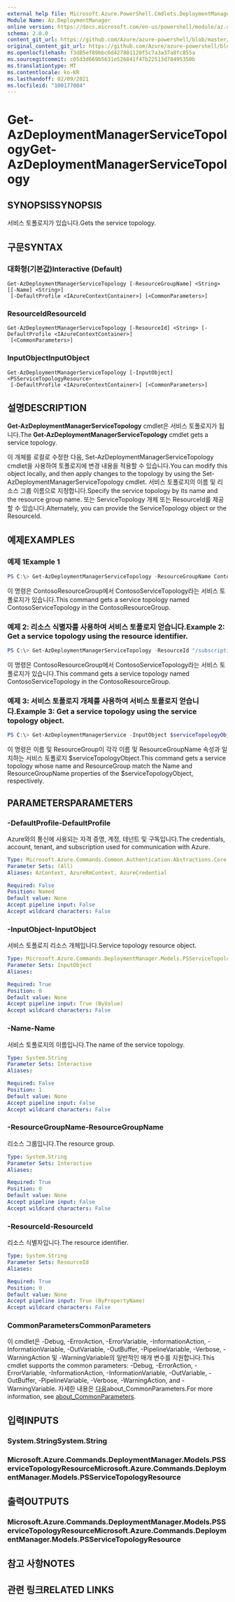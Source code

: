 ```yaml
---
external help file: Microsoft.Azure.PowerShell.Cmdlets.DeploymentManager.dll-Help.xml
Module Name: Az.DeploymentManager
online version: https://docs.microsoft.com/en-us/powershell/module/az.deploymentmanager/get-azdeploymentmanagerservicetopology
schema: 2.0.0
content_git_url: https://github.com/Azure/azure-powershell/blob/master/src/DeploymentManager/DeploymentManager/help/Get-AzDeploymentManagerServiceTopology.md
original_content_git_url: https://github.com/Azure/azure-powershell/blob/master/src/DeploymentManager/DeploymentManager/help/Get-AzDeploymentManagerServiceTopology.md
ms.openlocfilehash: f3d85ef89bbc6d427801120f5c7a3a37a8fc855a
ms.sourcegitcommit: c05d3d669b5631e526841f47b22513d78495350b
ms.translationtype: MT
ms.contentlocale: ko-KR
ms.lasthandoff: 02/09/2021
ms.locfileid: "100177004"
---
```

# <span data-ttu-id="49198-101">Get-AzDeploymentManagerServiceTopology</span><span class="sxs-lookup"><span data-stu-id="49198-101">Get-AzDeploymentManagerServiceTopology</span></span>

## <span data-ttu-id="49198-102">SYNOPSIS</span><span class="sxs-lookup"><span data-stu-id="49198-102">SYNOPSIS</span></span>
<span data-ttu-id="49198-103">서비스 토폴로지가 있습니다.</span><span class="sxs-lookup"><span data-stu-id="49198-103">Gets the service topology.</span></span>

## <span data-ttu-id="49198-104">구문</span><span class="sxs-lookup"><span data-stu-id="49198-104">SYNTAX</span></span>

### <span data-ttu-id="49198-105">대화형(기본값)</span><span class="sxs-lookup"><span data-stu-id="49198-105">Interactive (Default)</span></span>
```
Get-AzDeploymentManagerServiceTopology [-ResourceGroupName] <String> [[-Name] <String>]
 [-DefaultProfile <IAzureContextContainer>] [<CommonParameters>]
```

### <span data-ttu-id="49198-106">ResourceId</span><span class="sxs-lookup"><span data-stu-id="49198-106">ResourceId</span></span>
```
Get-AzDeploymentManagerServiceTopology [-ResourceId] <String> [-DefaultProfile <IAzureContextContainer>]
 [<CommonParameters>]
```

### <span data-ttu-id="49198-107">InputObject</span><span class="sxs-lookup"><span data-stu-id="49198-107">InputObject</span></span>
```
Get-AzDeploymentManagerServiceTopology [-InputObject] <PSServiceTopologyResource>
 [-DefaultProfile <IAzureContextContainer>] [<CommonParameters>]
```

## <span data-ttu-id="49198-108">설명</span><span class="sxs-lookup"><span data-stu-id="49198-108">DESCRIPTION</span></span>
<span data-ttu-id="49198-109">**Get-AzDeploymentManagerServiceTopology** cmdlet은 서비스 토폴로지가 됩니다.</span><span class="sxs-lookup"><span data-stu-id="49198-109">The **Get-AzDeploymentManagerServiceTopology** cmdlet gets a service topology.</span></span>

<span data-ttu-id="49198-110">이 개체를 로컬로 수정한 다음, Set-AzDeploymentManagerServiceTopology cmdlet을 사용하여 토폴로지에 변경 내용을 적용할 수 있습니다.</span><span class="sxs-lookup"><span data-stu-id="49198-110">You can modify this object locally, and then apply changes to the topology by using the Set-AzDeploymentManagerServiceTopology cmdlet.</span></span>
<span data-ttu-id="49198-111">서비스 토폴로지의 이름 및 리소스 그룹 이름으로 지정합니다.</span><span class="sxs-lookup"><span data-stu-id="49198-111">Specify the service topology by its name and the resource group name.</span></span> <span data-ttu-id="49198-112">또는 ServiceTopology 개체 또는 ResourceId를 제공할 수 있습니다.</span><span class="sxs-lookup"><span data-stu-id="49198-112">Alternately, you can provide the ServiceTopology object or the ResourceId.</span></span>

## <span data-ttu-id="49198-113">예제</span><span class="sxs-lookup"><span data-stu-id="49198-113">EXAMPLES</span></span>

### <span data-ttu-id="49198-114">예제 1</span><span class="sxs-lookup"><span data-stu-id="49198-114">Example 1</span></span>
```powershell
PS C:\> Get-AzDeploymentManagerServiceTopology -ResourceGroupName ContosoResourceGroup -Name ContosoServiceTopology
```

<span data-ttu-id="49198-115">이 명령은 ContosoResourceGroup에서 ContosoServiceTopology라는 서비스 토폴로지가 있습니다.</span><span class="sxs-lookup"><span data-stu-id="49198-115">This command gets a service topology named ContosoServiceTopology in the ContosoResourceGroup.</span></span>

### <span data-ttu-id="49198-116">예제 2: 리소스 식별자를 사용하여 서비스 토폴로지 얻습니다.</span><span class="sxs-lookup"><span data-stu-id="49198-116">Example 2: Get a service topology using the resource identifier.</span></span>
```powershell
PS C:\> Get-AzDeploymentManagerServiceTopology -ResourceId "/subscriptions/subscriptionId/resourcegroups/ContosoResourceGroup/providers/Microsoft.DeploymentManager/serviceTopologies/ContosoServiceTopology"
```

<span data-ttu-id="49198-117">이 명령은 ContosoResourceGroup에서 ContosoServiceTopology라는 서비스 토폴로지가 있습니다.</span><span class="sxs-lookup"><span data-stu-id="49198-117">This command gets a service topology named ContosoServiceTopology in the ContosoResourceGroup.</span></span>

### <span data-ttu-id="49198-118">예제 3: 서비스 토폴로지 개체를 사용하여 서비스 토폴로지 얻습니다.</span><span class="sxs-lookup"><span data-stu-id="49198-118">Example 3: Get a service topology using the service topology object.</span></span>
```powershell
PS C:\> Get-AzDeploymentManagerService -InputObject $serviceTopologyObject
```

<span data-ttu-id="49198-119">이 명령은 이름 및 ResourceGroup이 각각 이름 및 ResourceGroupName 속성과 일치하는 서비스 토폴로지 $serviceTopologyObject.</span><span class="sxs-lookup"><span data-stu-id="49198-119">This command gets a service topology whose name and ResourceGroup match the Name and ResourceGroupName properties of the $serviceTopologyObject, respectively.</span></span>

## <span data-ttu-id="49198-120">PARAMETERS</span><span class="sxs-lookup"><span data-stu-id="49198-120">PARAMETERS</span></span>

### <span data-ttu-id="49198-121">-DefaultProfile</span><span class="sxs-lookup"><span data-stu-id="49198-121">-DefaultProfile</span></span>
<span data-ttu-id="49198-122">Azure와의 통신에 사용되는 자격 증명, 계정, 테넌트 및 구독입니다.</span><span class="sxs-lookup"><span data-stu-id="49198-122">The credentials, account, tenant, and subscription used for communication with Azure.</span></span>

```yaml
Type: Microsoft.Azure.Commands.Common.Authentication.Abstractions.Core.IAzureContextContainer
Parameter Sets: (All)
Aliases: AzContext, AzureRmContext, AzureCredential

Required: False
Position: Named
Default value: None
Accept pipeline input: False
Accept wildcard characters: False
```

### <span data-ttu-id="49198-123">-InputObject</span><span class="sxs-lookup"><span data-stu-id="49198-123">-InputObject</span></span>
<span data-ttu-id="49198-124">서비스 토폴로지 리소스 개체입니다.</span><span class="sxs-lookup"><span data-stu-id="49198-124">Service topology resource object.</span></span>

```yaml
Type: Microsoft.Azure.Commands.DeploymentManager.Models.PSServiceTopologyResource
Parameter Sets: InputObject
Aliases:

Required: True
Position: 0
Default value: None
Accept pipeline input: True (ByValue)
Accept wildcard characters: False
```

### <span data-ttu-id="49198-125">-Name</span><span class="sxs-lookup"><span data-stu-id="49198-125">-Name</span></span>
<span data-ttu-id="49198-126">서비스 토폴로지의 이름입니다.</span><span class="sxs-lookup"><span data-stu-id="49198-126">The name of the service topology.</span></span>

```yaml
Type: System.String
Parameter Sets: Interactive
Aliases:

Required: False
Position: 1
Default value: None
Accept pipeline input: False
Accept wildcard characters: False
```

### <span data-ttu-id="49198-127">-ResourceGroupName</span><span class="sxs-lookup"><span data-stu-id="49198-127">-ResourceGroupName</span></span>
<span data-ttu-id="49198-128">리소스 그룹입니다.</span><span class="sxs-lookup"><span data-stu-id="49198-128">The resource group.</span></span>

```yaml
Type: System.String
Parameter Sets: Interactive
Aliases:

Required: True
Position: 0
Default value: None
Accept pipeline input: False
Accept wildcard characters: False
```

### <span data-ttu-id="49198-129">-ResourceId</span><span class="sxs-lookup"><span data-stu-id="49198-129">-ResourceId</span></span>
<span data-ttu-id="49198-130">리소스 식별자입니다.</span><span class="sxs-lookup"><span data-stu-id="49198-130">The resource identifier.</span></span>

```yaml
Type: System.String
Parameter Sets: ResourceId
Aliases:

Required: True
Position: 0
Default value: None
Accept pipeline input: True (ByPropertyName)
Accept wildcard characters: False
```

### <span data-ttu-id="49198-131">CommonParameters</span><span class="sxs-lookup"><span data-stu-id="49198-131">CommonParameters</span></span>
<span data-ttu-id="49198-132">이 cmdlet은 -Debug, -ErrorAction, -ErrorVariable, -InformationAction, -InformationVariable, -OutVariable, -OutBuffer, -PipelineVariable, -Verbose, -WarningAction 및 -WarningVariable의 일반적인 매개 변수를 지원합니다.</span><span class="sxs-lookup"><span data-stu-id="49198-132">This cmdlet supports the common parameters: -Debug, -ErrorAction, -ErrorVariable, -InformationAction, -InformationVariable, -OutVariable, -OutBuffer, -PipelineVariable, -Verbose, -WarningAction, and -WarningVariable.</span></span> <span data-ttu-id="49198-133">자세한 내용은 [다음](http://go.microsoft.com/fwlink/?LinkID=113216)about_CommonParameters.</span><span class="sxs-lookup"><span data-stu-id="49198-133">For more information, see [about_CommonParameters](http://go.microsoft.com/fwlink/?LinkID=113216).</span></span>

## <span data-ttu-id="49198-134">입력</span><span class="sxs-lookup"><span data-stu-id="49198-134">INPUTS</span></span>

### <span data-ttu-id="49198-135">System.String</span><span class="sxs-lookup"><span data-stu-id="49198-135">System.String</span></span>

### <span data-ttu-id="49198-136">Microsoft.Azure.Commands.DeploymentManager.Models.PSServiceTopologyResource</span><span class="sxs-lookup"><span data-stu-id="49198-136">Microsoft.Azure.Commands.DeploymentManager.Models.PSServiceTopologyResource</span></span>

## <span data-ttu-id="49198-137">출력</span><span class="sxs-lookup"><span data-stu-id="49198-137">OUTPUTS</span></span>

### <span data-ttu-id="49198-138">Microsoft.Azure.Commands.DeploymentManager.Models.PSServiceTopologyResource</span><span class="sxs-lookup"><span data-stu-id="49198-138">Microsoft.Azure.Commands.DeploymentManager.Models.PSServiceTopologyResource</span></span>

## <span data-ttu-id="49198-139">참고 사항</span><span class="sxs-lookup"><span data-stu-id="49198-139">NOTES</span></span>

## <span data-ttu-id="49198-140">관련 링크</span><span class="sxs-lookup"><span data-stu-id="49198-140">RELATED LINKS</span></span>
